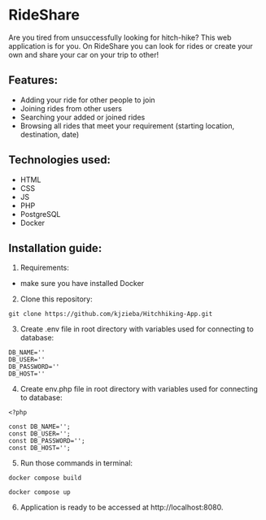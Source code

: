 # RideShare

Are you tired from unsuccessfully looking for hitch-hike? This web application is for you.
On RideShare you can look for rides or create your own and share your car on your trip to other!

## Features:
  - Adding your ride for other people to join
  - Joining rides from other users
  - Searching your added or joined rides
  - Browsing all rides that meet your requirement (starting location, destination, date)

## Technologies used:
 - HTML
 - CSS
 - JS
 - PHP
 - PostgreSQL
 - Docker

## Installation guide:
1. Requirements:
 - make sure you have installed Docker
2. Clone this repository:
```
git clone https://github.com/kjzieba/Hitchhiking-App.git
```
3. Create .env file in root directory with variables used for connecting to database:
```
DB_NAME=''
DB_USER=''
DB_PASSWORD=''
DB_HOST=''
```
4. Create env.php file in root directory with variables used for connecting to database:
```
<?php

const DB_NAME='';
const DB_USER='';
const DB_PASSWORD='';
const DB_HOST='';
```
5.  Run those commands in terminal:
```
docker compose build
```
```
docker compose up
```
6. Application is ready to be accessed at http://localhost:8080.

